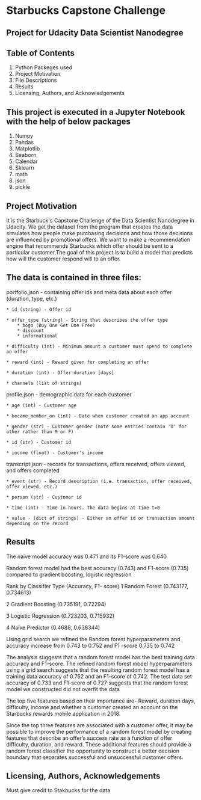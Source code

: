 # Starbucks Capstone Challenge
 
## Project for Udacity Data Scientist Nanodegree 

## Table of Contents
1. Python Packeges used
2. Project Motivation
3. File Descriptions
4. Results
5. Licensing, Authors, and Acknowledgements

## This project is executed in a Jupyter Notebook with the help of below packages
1. Numpy
2. Pandas
3. Matplotlib
4. Seaborn
5. Calendar
6. Sklearn
7. math 
8. json
9. pickle 

## Project Motivation
It is the Starbuck's Capstone Challenge of the Data Scientist Nanodegree in Udacity. We get the dataset from the program that creates the data simulates how people make purchasing decisions and how those decisions are influenced by promotional offers. We want to make a recommendation engine that recommends Starbucks which offer should be sent to a particular customer.The goal of this project is to build a model that predicts how will the customer respond will to an offer.

## The data is contained in three files:
portfolio.json - containing offer ids and meta data about each offer (duration, type, etc.) 
    
    * id (string) - Offer id
    
    * offer_type (string) - String that describes the offer type
        * bogo (Buy One Get One Free)  
        * discount
        * informational
    
    * difficulty (int) - Minimum amount a customer must spend to complete an offer
    
    * reward (int) - Reward given for completing an offer
    
    * duration (int) - Offer duration [days]  
    
    * channels (list of strings)


profile.json - demographic data for each customer 
    
    * age (int) - Customer age
    
    * became_member_on (int) - Date when customer created an app account
    
    * gender (str) - Customer gender (note some entries contain 'O' for other rather than M or F)  
    
    * id (str) - Customer id
    
    * income (float) - Customer's income  

transcript.json - records for transactions, offers received, offers viewed, and offers completed 
    
    * event (str) - Record description (i.e. transaction, offer received, offer viewed, etc.)
    
    * person (str) - Customer id
    
    * time (int) - Time in hours. The data begins at time t=0
    
    * value - (dict of strings) - Either an offer id or transaction amount depending on the record

## Results
The naive model accuracy was 0.471 and its F1-score was 0.640

Random forest model had the best accuracy (0.743) and F1-score (0.735) compared to gradient boosting, logistic regression

Rank	by Classifier Type	(Accuracy,	F1- score)
1	Random Forest	(0.743177,	0.734613)

2	Gradient Boosting	(0.735191,	0.72294)

3	Logistic Regression	(0.723203,	0.715932)

4	Naïve Predictor	(0.4688,	0.638344)

Using grid search we refined the Random forest hyperparameters and accuracy increase from 0.743 to 0.752 and F1 -score 0.735 to 0.742

The analysis suggests that a random forest model has the best training data accuracy and F1-score. The refined random forest model hyperparameters using a grid search suggests that the resulting random forest model has a training data accuracy of 0.752 and an F1-score of 0.742. The test data set accuracy of 0.733 and F1-score of 0.727 suggests that the random forest model we constructed did not overfit the data

The top five features based on their importance are- Reward, duration days, difficulty, income and whether a customer created an account on the Starbucks rewards mobile application in 2018.

Since the top three features are associated with a customer offer, it may be possible to improve the performance of a random forest model by creating features that describe an offer’s success rate as a function of offer difficulty, duration, and reward. These additional features should provide a random forest classifier the opportunity to construct a better decision boundary that separates successful and unsuccessful customer offers.

## Licensing, Authors, Acknowledgements
Must give credit to Stakbucks for the data
